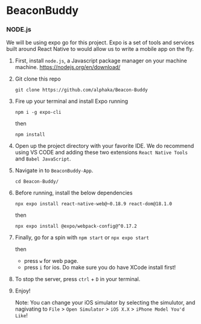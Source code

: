 # BeaconBuddy

### NODE.js
We will be using expo go for this project. Expo is a set of tools and services built around React Native to would allow us to write a mobile app on the fly.

1. First, install `node.js`, a Javascript package manager on your machine machine. https://nodejs.org/en/download/
2. Git clone this repo
  
    ```
    git clone https://github.com/alphaka/Beacon-Buddy
    ```
3. Fire up your terminal and install Expo running
    ```
    npm i -g expo-cli
    ```
    then
    ```
    npm install
    ```
4. Open up the project directory with your favorite IDE. 
   We do recommend using VS CODE and adding these two extensions `React Native Tools` and `Babel JavaScript`.
5. Navigate in to `BeaconBuddy-App`.
    ```
    cd Beacon-Buddy/
    ```

6. Before running, install the below dependencies
    ```
    npx expo install react-native-web@~0.18.9 react-dom@18.1.0
    ```
    then
    ```
    npx expo install @expo/webpack-config@^0.17.2
    ```
7. Finally, go for a spin with
    ```npm start``` or ```npx expo start```
    
      then 
      - press `w` for web page.
      - press `i` for ios. Do make sure you do have XCode install first!
8. To stop the server, press `ctrl` + `D` in your terminal.

9. Enjoy!


    Note: You can change your iOS simulator by selecting the simulutor, and nagivating to `File` > `Open Simulator` > `iOS X.X` > `iPhone Model You'd Like`!


